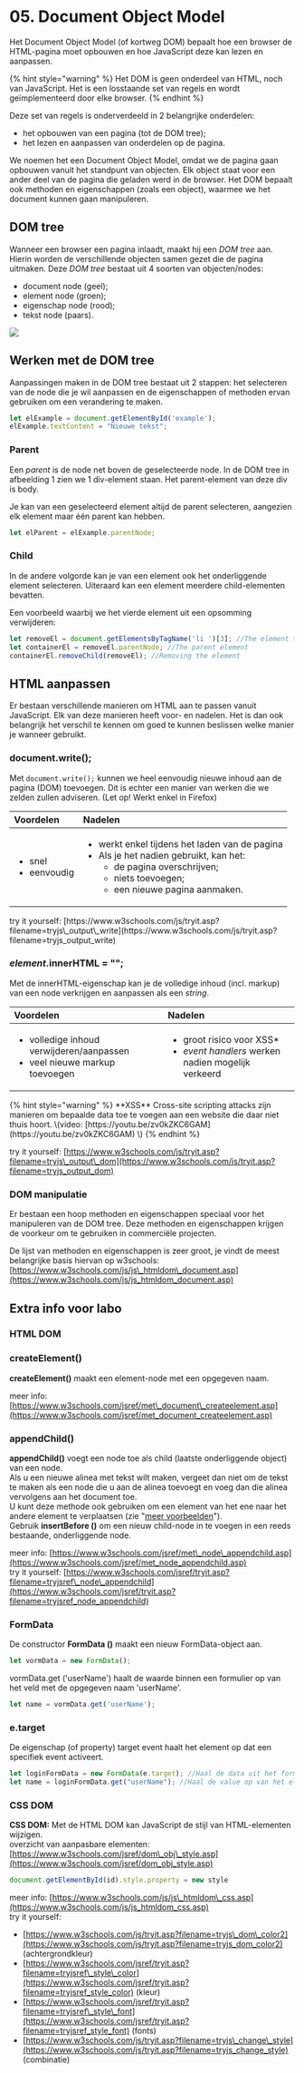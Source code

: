 # 05. Document Object Model

Het Document Object Model \(of kortweg DOM\) bepaalt hoe een browser de HTML-pagina moet opbouwen en hoe JavaScript deze kan lezen en aanpassen.

{% hint style="warning" %}
Het DOM is geen onderdeel van HTML, noch van JavaScript. Het is een losstaande set van regels en wordt geïmplementeerd door elke browser.
{% endhint %}

Deze set van regels is onderverdeeld in 2 belangrijke onderdelen: 

* het opbouwen van een pagina \(tot de DOM tree\);
* het lezen en aanpassen van onderdelen op de pagina.

We noemen het een Document Object Model, omdat we de pagina gaan opbouwen vanuit het standpunt van objecten. Elk object staat voor een ander deel van de pagina die geladen werd in de browser. Het DOM bepaalt ook methoden en eigenschappen \(zoals een object\), waarmee we het document kunnen gaan manipuleren.

## DOM tree

Wanneer een browser een pagina inlaadt, maakt hij een _DOM tree_ aan. Hierin worden de verschillende objecten samen gezet die de pagina uitmaken. Deze _DOM tree_ bestaat uit 4 soorten van objecten/nodes:

* document node \(geel\);
* element node \(groen\);
* eigenschap node \(rood\);
* tekst node \(paars\).

 

![](../.gitbook/assets/schermafbeelding-2019-11-16-om-19.25.36.png)

## Werken met de DOM tree

Aanpassingen maken in de DOM tree bestaat uit 2 stappen: het selecteren van de node die je wil aanpassen en de eigenschappen of methoden ervan gebruiken om een verandering te maken.

```javascript
let elExample = document.getElementById('example');
elExample.textContent = "Nieuwe tekst";
```

### Parent

Een _parent_ is de node net boven de geselecteerde node. In de DOM tree in afbeelding 1 zien we 1 div-element staan. Het parent-element van deze div is body.

Je kan van een geselecteerd element altijd de parent selecteren, aangezien elk element maar één parent kan hebben.

```javascript
let elParent = elExample.parentNode;
```

### Child

In de andere volgorde kan je van een element ook het onderliggende element selecteren. Uiteraard kan een element meerdere child-elementen bevatten.

Een voorbeeld waarbij we het vierde element uit een opsomming verwijderen:

```javascript
let removeEl = document.getElementsByTagName('li ')[3]; //The element to remove
let containerEl = removeEl.parentNode; //The parent element
containerEl.removeChild(removeEl); //Removing the element
```

## HTML aanpassen

Er bestaan verschillende manieren om HTML aan te passen vanuit JavaScript. Elk van deze manieren heeft voor- en nadelen. Het is dan ook belangrijk het verschil te kennen om goed te kunnen beslissen welke manier je wanneer gebruikt.

### document.write\(\);

Met `document.write();` kunnen we heel eenvoudig nieuwe inhoud aan de pagina \(DOM\) toevoegen. Dit is echter een manier van werken die we zelden zullen adviseren. \(Let op! Werkt enkel in Firefox\)

<table>
  <thead>
    <tr>
      <th style="text-align:left">Voordelen</th>
      <th style="text-align:left">Nadelen</th>
    </tr>
  </thead>
  <tbody>
    <tr>
      <td style="text-align:left">
        <ul>
          <li>snel</li>
          <li>eenvoudig</li>
        </ul>
      </td>
      <td style="text-align:left">
        <ul>
          <li>werkt enkel tijdens het laden van de pagina</li>
          <li>Als je het nadien gebruikt, kan het:
            <ul>
              <li>de pagina overschrijven;</li>
              <li>niets toevoegen;</li>
              <li>een nieuwe pagina aanmaken.</li>
            </ul>
          </li>
        </ul>
      </td>
    </tr>
  </tbody>
</table>try it yourself: [https://www.w3schools.com/js/tryit.asp?filename=tryjs\_output\_write](https://www.w3schools.com/js/tryit.asp?filename=tryjs_output_write)

### _element_.innerHTML = "";

Met de innerHTML-eigenschap kan je de volledige inhoud \(incl. markup\) van een node verkrijgen en aanpassen als een _string_.

<table>
  <thead>
    <tr>
      <th style="text-align:left">Voordelen</th>
      <th style="text-align:left">Nadelen</th>
    </tr>
  </thead>
  <tbody>
    <tr>
      <td style="text-align:left">
        <ul>
          <li>volledige inhoud verwijderen/aanpassen</li>
          <li>veel nieuwe markup toevoegen</li>
        </ul>
      </td>
      <td style="text-align:left">
        <ul>
          <li>groot risico voor XSS*</li>
          <li><em>event handlers</em> werken nadien mogelijk verkeerd</li>
        </ul>
      </td>
    </tr>
  </tbody>
</table>{% hint style="warning" %}
**XSS**  
Cross-site scripting attacks zijn manieren om bepaalde data toe te voegen aan een website die daar niet thuis hoort. \(video: [https://youtu.be/zv0kZKC6GAM](https://youtu.be/zv0kZKC6GAM) \)
{% endhint %}

try it yourself: [https://www.w3schools.com/js/tryit.asp?filename=tryjs\_output\_dom](https://www.w3schools.com/js/tryit.asp?filename=tryjs_output_dom)

### DOM manipulatie

Er bestaan een hoop methoden en eigenschappen speciaal voor het manipuleren van de DOM tree. Deze methoden en eigenschappen krijgen de voorkeur om te gebruiken in commerciële projecten.

De lijst van methoden en eigenschappen is zeer groot, je vindt de meest belangrijke basis hiervan op w3schools: [https://www.w3schools.com/js/js\_htmldom\_document.asp](https://www.w3schools.com/js/js_htmldom_document.asp)

## Extra info voor labo

### HTML DOM

### createElement\(\)

**createElement\(\)** maakt een element-node met een opgegeven naam.

meer info: [https://www.w3schools.com/jsref/met\_document\_createelement.asp](https://www.w3schools.com/jsref/met_document_createelement.asp)

### appendChild\(\)

**appendChild\(\)** voegt een node toe als child \(laatste onderliggende object\) van een node.  
Als u een nieuwe alinea met tekst wilt maken, vergeet dan niet om de tekst te maken als een node die u aan de alinea toevoegt en voeg dan die alinea vervolgens aan het document toe.  
U kunt deze methode ook gebruiken om een ​​element van het ene naar het andere element te verplaatsen \(zie "[meer voorbeelden](https://www.w3schools.com/jsref/tryit.asp?filename=tryjsref_node_appendchild2)"\).  
Gebruik **insertBefore \(\)** om een ​​nieuw child-node in te voegen in een reeds bestaande, onderliggende node.

meer info: [https://www.w3schools.com/jsref/met\_node\_appendchild.asp](https://www.w3schools.com/jsref/met_node_appendchild.asp)  
try it yourself: [https://www.w3schools.com/jsref/tryit.asp?filename=tryjsref\_node\_appendchild](https://www.w3schools.com/jsref/tryit.asp?filename=tryjsref_node_appendchild)

### FormData

De constructor **FormData \(\)** maakt een nieuw FormData-object aan.

```javascript
let vormData = new FormData();
```

vormData.get \('userName'\) haalt de waarde binnen een formulier op van het veld met de opgegeven naam 'userName'.

```javascript
let name = vormData.get('userName');
```

### e.target

De eigenschap \(of property\) target event haalt het element op dat een specifiek event activeert. 

```javascript
let loginFormData = new FormData(e.target); //Haal de data uit het formulier die je uit het event haalt
let name = loginFormData.get("userName"); //Haal de value op van het element met name="userName"
```

### CSS DOM

**CSS DOM:** Met de HTML DOM kan JavaScript de stijl van HTML-elementen wijzigen.   
overzicht van aanpasbare elementen: [https://www.w3schools.com/jsref/dom\_obj\_style.asp](https://www.w3schools.com/jsref/dom_obj_style.asp)

```javascript
document.getElementById(id).style.property = new style
```

meer info: [https://www.w3schools.com/js/js\_htmldom\_css.asp](https://www.w3schools.com/js/js_htmldom_css.asp)  
try it yourself: 

* [https://www.w3schools.com/js/tryit.asp?filename=tryjs\_dom\_color2](https://www.w3schools.com/js/tryit.asp?filename=tryjs_dom_color2) \(achtergrondkleur\)
* [https://www.w3schools.com/jsref/tryit.asp?filename=tryjsref\_style\_color](https://www.w3schools.com/jsref/tryit.asp?filename=tryjsref_style_color) \(kleur\)
* [https://www.w3schools.com/jsref/tryit.asp?filename=tryjsref\_style\_font](https://www.w3schools.com/jsref/tryit.asp?filename=tryjsref_style_font) \(fonts\)
* [https://www.w3schools.com/js/tryit.asp?filename=tryjs\_change\_style](https://www.w3schools.com/js/tryit.asp?filename=tryjs_change_style) \(combinatie\)

